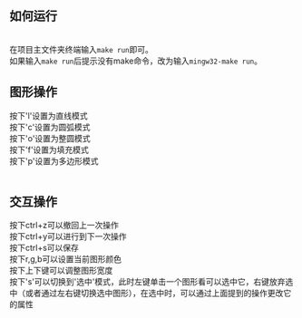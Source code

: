 <h2>如何运行</h2><br>
在项目主文件夹终端输入<code>make run</code>即可。<br>
如果输入<code>make run</code>后提示没有make命令，改为输入<code>mingw32-make run</code>。<br>

<h2>图形操作</h2>
按下'l'设置为直线模式<br>
按下'c'设置为圆弧模式<br>
按下'o'设置为整圆模式<br>
按下'f'设置为填充模式<br>
按下'p'设置为多边形模式<br>
<br>

<h2>交互操作</h2>
按下ctrl+z可以撤回上一次操作<br>
按下ctrl+y可以进行到下一次操作<br>
按下ctrl+s可以保存<br>
按下r,g,b可以设置当前图形颜色<br>
按下上下键可以调整图形宽度<br>
按下's'可以切换到'选中'模式，此时左键单击一个图形看可以选中它，右键放弃选中（或者通过左右键切换选中图形），在选中时，可以通过上面提到的操作更改它的属性<br>
